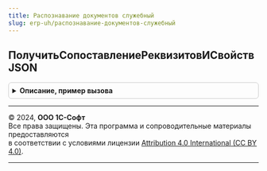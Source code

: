 ```yaml
---
title: Распознавание документов служебный
slug: erp-uh/распознавание-документов-служебный
---
```



## ПолучитьСопоставлениеРеквизитовИСвойствJSON
<details style="margin: 1em 0; padding: 0.5em; border: 1px solid #ccc; border-radius: 6px;">

<summary style="font-weight: bold; cursor: pointer;">Описание, пример вызова</summary>

```bsl

Функция ПолучитьСопоставлениеРеквизитовИСвойствJSON(ТипДокумента) Экспорт
```

Пример вызова
```bsl
Результат = РаспознаваниеДокументовСлужебный.ПолучитьСопоставлениеРеквизитовИСвойствJSON(ТипДокумента) 
```
</details>

---

© 2024, **ООО 1С-Софт**  
Все права защищены. Эта программа и сопроводительные материалы предоставляются  
в соответствии с условиями лицензии [Attribution 4.0 International (CC BY 4.0)](https://creativecommons.org/licenses/by/4.0/legalcode).

---
